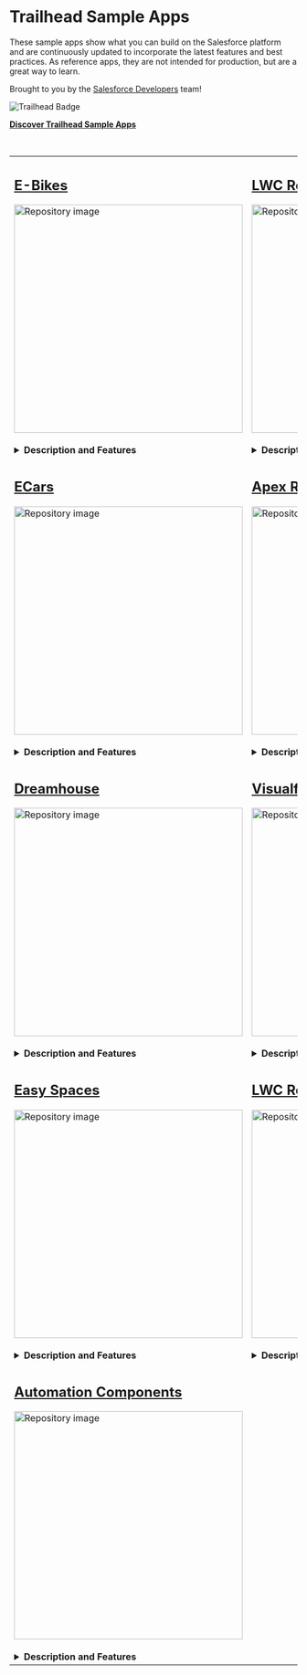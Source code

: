 # Trailhead Sample Apps

<p>
  These sample apps show what you can build on the Salesforce platform and are continuously updated to incorporate the latest features and best practices. As reference apps, they are not intended for production, but are a great way to learn.
</p> 

<p>
  Brought to you by the <a href="https://developer.salesforce.com">Salesforce Developers</a> team!
</p>

<div>
    <img src="https://res.cloudinary.com/hy4kyit2a/f_auto,fl_lossy,q_70,w_60/learn/trails/discover-trailhead-sample-apps/ad426c1c8028c41cee06aa57f9b6795f_icon.png" align="left" alt="Trailhead Badge"/>
    <br/>
    <p><b><a href="https://trailhead.salesforce.com/content/learn/trails/discover-trailhead-sample-apps">Discover Trailhead Sample Apps</a></b></p>
    <br/>
</div>

<table>
<tr>
  <!-- E-Bikes -->
  <td width="50%" valign="top">
    <h2><a href="https://github.com/trailheadapps/ebikes-lwc">E-Bikes</a></h2>
    <img src="https://repository-images.githubusercontent.com/161484161/a8656800-99e5-11ea-8897-3468b6e74197" alt="Repository image" width="400"/>
    <br/>
    <br/>
    <details>
      <summary><b>Description and Features</b></summary>
      <p>Sample retail application. This application helps E-Bikes, a fictitious electric bicycle manufacturer, manage their products and reseller orders using a rich User Experience. Explore this application, that also integrates with Experience Cloud, and learn how to build rich User Experiences with Lightning Web Components using different data access strategies.</p>
      <b>Features</b><br/>
      <p>
        <code>Lightning Web Components</code>, <code>Apex</code>, <code>Experience Cloud</code>, <code>Lightning Data Service</code>, <code>Lightning Message Service</code>, <code>UTAM tests</code>
      </p>
      <b>Trailhead Content</b><br/>
      <div>
        <img src="https://res.cloudinary.com/hy4kyit2a/f_auto,fl_lossy,q_70,w_50/learn/projects/quick-start-ebikes-sample-app/a11bf85d136053cdb4745123c4d0ae61_badge.png" align="left" alt="Trailhead Badge"/>
        <a href="https://trailhead.salesforce.com/en/content/learn/projects/quick-start-ebikes-sample-app">Quick Start: Explore the E-Bikes Sample App</a>
        <br/>
      </div>
    </details>
  </td>
  <!-- LWC Recipes -->
  <td valign="top">
    <h2><a href="https://github.com/trailheadapps/lwc-recipes">LWC Recipes</a></h2>
    <img src="https://repository-images.githubusercontent.com/161633214/8b319900-99e7-11ea-8d43-452e9c408f94" alt="Repository image" width="400"/>
    <br/>
    <br/>
    <details>
      <summary><b>Description and Features</b></summary>
      <p>A collection of easy-to-digest code examples for Lightning Web Components. Each recipe demonstrates how to code a specific task in the fewest lines of code possible, while following best practices. A View Source link takes you right to the code in GitHub. From Hello World to data access and third-party libraries, there is a recipe for that!</p>
      <b>Features</b><br/>
      <p>
        <code>Lightning Web Components</code>, <code>Lightning Data Service</code>, <code>Lightning Message Service</code>, <code>Navigation</code>, <code>@wire</code>, <code>Composition</code>, <code>Events</code>, <code>3rd Party Libraries</code>
      </p>
      <b>Trailhead Content</b><br/>
      <div>
        <img src="https://res.cloudinary.com/hy4kyit2a/f_auto,fl_lossy,q_70,w_50/learn/projects/quick-start-lwc-recipes-app/bb501c3216ac163958f036fb90357955_badge.png" align="left" alt="Trailhead Badge"/>
        <a href="https://trailhead.salesforce.com/content/learn/projects/quick-start-lwc-recipes-app">Quick Start: Explore the LWC Recipes Sample App</a>
        <br/>
        <br/>
      </div>
    </details>
  </td>
</tr>
<tr>
  <!-- ECars -->
  <td valign="top">
    <h2><a href="https://github.com/trailheadapps/ecars">ECars</a></h2>
    <img src="https://repository-images.githubusercontent.com/303733323/fd001c1f-4d11-4322-af1b-c337a79ae7f0" alt="Repository image" width="400"/>
    <br/>
    <br/>
    <details>
      <summary><b>Description and Features</b></summary>
      <p>Sample car sales and service application. Pulsar is a fictitious electric car manufacturer company. This application helps Pulsar to sell cars on-site, and through their customer-facing website. Event-driven patterns allow to build loosely coupled integrations using multiple programming languages and systems. Regardless of the industry you work in, this app demonstrates how to build rich and immersive user experiences with the connected compute and runtime capabilities of the Salesforce Platform.</p>
      <b>Features</b><br/>
      <p>
        <code>Lightning Web Components</code>, <code>Heroku</code>, <code>Kafka</code>, <code>MQTT</code>, <code>Change Data Capture</code>, <code>Progressive Web App</code>
      </p>
    </details>
  </td>
  <!-- Apex Recipes -->
  <td valign="top">
    <h2><a href="https://github.com/trailheadapps/apex-recipes">Apex Recipes</a></h2>
    <img src="https://repository-images.githubusercontent.com/303731885/a11a6e80-0d79-11eb-82f7-250f255083ce" alt="Repository image" width="400"/>
    <br/>
    <br/>
    <details>
      <summary><b>Description and Features</b></summary>
      <p>A collection of easy-to-digest code examples demonstrating Apex best practices. Each Recipe demonstrates how to code a specific common task while adhering to best practices. The UI allows you to browse the code, associated tests, and documentation about the recipes all in a convenient, in-org browser.</p>
      <b>Features</b><br/>
      <p>
        <code>Apex</code>, <code>Security</code>, <code>REST</code>, <code>Asynchronous Apex</code>, <code>Integrations</code>, <code>Triggers</code>, <code>Platform Events</code>, <code>Platform Cache</code>
      </p>
      <b>Trailhead Content</b><br/>
      <div>
        <img src="https://res.cloudinary.com/hy4kyit2a/f_auto,fl_lossy,q_70,w_50/learn/projects/quick-start-explore-the-apex-recipes-sample-app/185b61248727a9711d31e2f54b62e230_badge.png" align="left" alt="Trailhead Badge"/>
        <a href="https://trailhead.salesforce.com/content/learn/projects/quick-start-explore-the-apex-recipes-sample-app">Quick Start: Explore the Apex Recipes Sample App</a>
        <br/>
      </div>
    </details>
  </td>
</tr>
<tr>
  <!-- Dreamhouse -->
  <td valign="top">
    <h2><a href="https://github.com/trailheadapps/dreamhouse-lwc">Dreamhouse</a></h2>
    <img src="https://repository-images.githubusercontent.com/161481406/87057b80-99e7-11ea-8731-13a8b65a3860" alt="Repository image" width="400"/>
    <br/>
    <br/>
    <details>
      <summary><b>Description and Features</b></summary>
      <p>Sample real estate application. Dreamhouse is a fictitious real estate company. This application helps Dreamhouse brokers manage their properties and their customers. Brokers can also use the application on the Salesforce mobile app to help manage their property portfolio. Regardless of the industry you work in, this app demonstrates how to build rich and immersive user experiences with Lightning Components.</p>
      <b>Features</b><br/>
      <p>
        <code>Lightning Web Components</code>, <code>Lightning Data Service</code>, <code>Utility Bar</code>, <code>Map</code>, <code>Salesforce Mobile</code>
      </p>
      <b>Trailhead Content</b><br/>
      <div>
        <img src="https://res.cloudinary.com/hy4kyit2a/f_auto,fl_lossy,q_70,w_50/learn/projects/quick-start-dreamhouse-sample-app/17d9a9454cb84973b3adfe25e9f12b01_badge.png" align="left" alt="Trailhead Badge"/>
        <a href="https://trailhead.salesforce.com/content/learn/projects/quick-start-dreamhouse-sample-app">Quick Start: Explore the Dreamhouse Sample App</a>
        <br/>
      </div>
    </details>
  </td>
  <!-- Visualforce to LWC -->
  <td valign="top">
    <h2><a href="https://github.com/trailheadapps/visualforce-to-lwc">Visualforce to LWC</a></h2>
    <img src="https://repository-images.githubusercontent.com/272735494/dec5e593-44f7-418e-8c64-c7fa7ce9a376" alt="Repository image" width="400"/>
    <br/>
    <br/>
    <details>
      <summary><b>Description and Features</b></summary>
      <p>A collection of code examples to help you replace Visualforce pages with Lightning Web Components. Each example shows a typical Visualforce pattern and its equivalent LWC implementation. Each example also links right to the Visualforce or LWC code in GitHub.</p>
      <b>Features</b><br/>
      <p>
        <code>Lightning Web Components</code>, <code>Visualforce</code>, <code>Base Components</code>, <code>Lightning Data Service</code>, <code>Apex</code>
      </p>
      <b>Trailhead Content</b><br/>
      <div>
        <img src="https://res.cloudinary.com/hy4kyit2a/f_auto,fl_lossy,q_70,w_50/learn/projects/quick-start-explore-the-visualforce-to-lwc-sample-app/077f3600722a0f141e0e868142bb0cb9_badge.png" align="left" alt="Trailhead Badge"/>
        <a href="https://trailhead.salesforce.com/content/learn/projects/quick-start-explore-the-visualforce-to-lwc-sample-app">Quick Start: Explore the Visualforce to LWC Sample App</a>
        <br/>
      </div>
    </details>
  </td>
</tr>
<tr>
  <!-- Easy Spaces -->
  <td valign="top">
    <h2><a href="https://github.com/trailheadapps/easy-spaces-lwc">Easy Spaces</a></h2>
    <img src="https://repository-images.githubusercontent.com/161492341/ca11d20b-1a4d-4fbc-bfe6-f3eb4f5a0b65" alt="Repository image" width="400"/>
    <br/>
    <br/>
    <details>
      <summary><b>Description and Features</b></summary>
      <p>Sample event management application. Easy Spaces is a fictitious event management company. This application helps Easy Spaces event coordinators manage reservations and find the right theme for their customers. Regardless of the industry you work in, this app demonstrates how to build flexible, user-centric experiences with dynamic flows, Flow Actions, and object-agnostic Lightning components. This app also demonstrates how to structure your source code for modular distribution using unlocked packages.</p>
      <b>Features</b><br/>
      <p>
        <code>Lightning Web Components</code>, <code>Unlocked packages</code>, <code>Modular app design</code>, <code>Object-agnostic components</code>, <code>Flow</code>, <code>Local Actions</code>, <code>Lightning Console</code>, <code>Lightning Console JavaScript APIs</code>
      </p>
      <b>Trailhead Content</b><br/>
      <div>
        <img src="https://res.cloudinary.com/hy4kyit2a/f_auto,fl_lossy,q_70,w_50/learn/projects/quick-start-explore-the-easyspaces-sample-app/84b2c4402906f1412160587d9f5c2e1e_badge.png" align="left" alt="Trailhead Badge"/>
        <a href="https://trailhead.salesforce.com/content/learn/projects/quick-start-explore-the-easyspaces-sample-app">Quick Start: Explore the Easy Spaces Sample App</a>
        <br/>
      </div>
    </details>
  </td>
  <!-- LWC Recipes Open Source -->
  <td valign="top">
    <h2><a href="https://github.com/trailheadapps/lwc-recipes-oss">LWC Recipes Open Source</a></h2>
    <img src="https://repository-images.githubusercontent.com/189253620/7c182a87-2d9f-415f-8a55-29ef8def5c2c" alt="Repository image" width="400"/>
    <br/>
    <br/>
    <details>
      <summary><b>Description and Features</b></summary>
      <p>A collection of easy-to-digest code examples for Lightning Web Components running on the Lightning Web Runtime (LWR). Each recipe demonstrates how to code a specific task in about 30 lines of code or less. A View Source link takes you right to the code in GitHub. From Hello World to data access and third-party libraries, there is a recipe for that!</p>
      <b>Features</b><br/>
      <p>
        <code>Lightning Web Components</code>, <code>Lightning Web Runtime</code>, <code>Node.js</code>, <code>Events</code>, <code>@wire</code>, <code>3rd Party Libraries</code>
      </p>
      <b>Trailhead Content</b><br/>
      <div>
        <img src="https://res.cloudinary.com/hy4kyit2a/f_auto,fl_lossy,q_70,w_50/learn/projects/quick-start-explore-the-lightning-web-components-oss-recipes-sample-app/03dd467f7c4e6358dd48d7ab3eb7240a_badge.png" align="left" alt="Trailhead Badge"/>
        <a href="https://trailhead.salesforce.com/content/learn/projects/quick-start-explore-the-lightning-web-components-oss-recipes-sample-app">Quick Start: Explore the Lightning Web Components OSS Recipes Sample App</a>
        <br/>
      </div>
    </details>
  </td>
</tr>
<tr>
  <!-- Automation Components -->
  <td valign="top">
    <h2><a href="https://github.com/trailheadapps/automation-components">Automation Components</a></h2>
    <img src="https://repository-images.githubusercontent.com/262042844/f2e5e500-99e3-11ea-8bde-d427a6aa4e78" alt="Repository image" width="400"/>
    <br/>
    <br/>
    <details>
      <summary><b>Description and Features</b></summary>
      <p>Automation Components provides a set of reusable and production-ready extensions that include invocable actions, flow screen components and local actions. These are intended as an easy to install, easy to use toolbox.</p>
      <b>Features</b><br/>
      <p>
        <code>Lightning Web Components</code>, <code>Flows</code>, <code>Invocable Action</code>, <code>Flow Screen Components</code>
      </p>
      <b>Trailhead Content</b><br/>
      <div>
        <img src="https://res.cloudinary.com/hy4kyit2a/f_auto,fl_lossy,q_70,w_50/learn/projects/quick-start-explore-the-automation-comps-sample-app/22dec7d6cee3233fd30d1515dc0d850b_badge.png" align="left" alt="Trailhead Badge"/>
        <a href="https://trailhead.salesforce.com/en/content/learn/projects/quick-start-explore-the-automation-comps-sample-app">Quick Start: Explore the Automation Components Sample App</a>
        <br/>
      </div>
    </details>
  </td>
  <!-- Empty cell -->
  <td>&nbsp;</td>
</tr>
</table>
